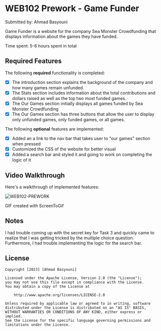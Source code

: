# WEB102 Prework - Game Funder

Submitted by: Ahmad Basyouni

Game Funder is a website for the company Sea Monster Crowdfunding that displays information about the games they have funded.

Time spent: 5-6 hours spent in total

## Required Features

The following **required** functionality is completed:

* [x] The introduction section explains the background of the company and how many games remain unfunded.
* [x] The Stats section includes information about the total contributions and dollars raised as well as the top two most funded games.
* [x] The Our Games section initially displays all games funded by Sea Monster Crowdfunding
* [x] The Our Games section has three buttons that allow the user to display only unfunded games, only funded games, or all games.

The following **optional** features are implemented:

* [x] Added an a link to the nav bar that takes user to "our games" section when pressed
* [x] Customized the CSS of the website for better visual
* [x] Added a search bar and styled it and going to work on completing the logic of it

## Video Walkthrough

Here's a walkthrough of implemented features:

![WEB102-PREWORK](https://github.com/ahmadbasyouni10/web102_prework/assets/120362910/69ba31d0-e468-4eb5-9dd2-945454b6616f.gif)

GIF created with ScreenToGif

## Notes

I had trouble coming up with the secret key for Task 3 and quickly came to realize that I was getting tricked by the multiple choice question. Furthermore, I had trouble implementing the logic for the search bar.

## License

    Copyright [2023] [Ahmad Basyouni]

    Licensed under the Apache License, Version 2.0 (the "License");
    you may not use this file except in compliance with the License.
    You may obtain a copy of the License at

        http://www.apache.org/licenses/LICENSE-2.0

    Unless required by applicable law or agreed to in writing, software
    distributed under the License is distributed on an "AS IS" BASIS,
    WITHOUT WARRANTIES OR CONDITIONS OF ANY KIND, either express or implied.
    See the License for the specific language governing permissions and
    limitations under the License.
